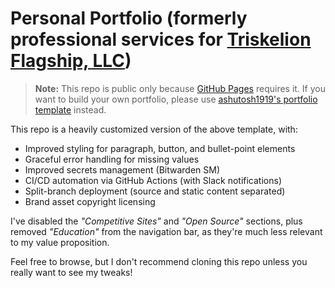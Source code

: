 # Personal Portfolio (formerly professional services for [Triskelion Flagship, LLC](https://tflagshipllc.com))

> **Note:** This repo is public only because [GitHub Pages](https://docs.github.com/en/pages/quickstart) requires it. If you want to build your own portfolio, please use [ashutosh1919's portfolio template](https://github.com/ashutosh1919/masterportfolio) instead.

This repo is a heavily customized version of the above template, with:
- Improved styling for paragraph, button, and bullet-point elements
- Graceful error handling for missing values
- Improved secrets management (Bitwarden SM)
- CI/CD automation via GitHub Actions (with Slack notifications)
- Split-branch deployment (source and static content separated)
- Brand asset copyright licensing

I've disabled the _"Competitive Sites"_ and _"Open Source"_ sections, plus removed _"Education"_ from the navigation bar, as they're much less relevant to my value proposition.

Feel free to browse, but I don't recommend cloning this repo unless you really want to see my tweaks!
